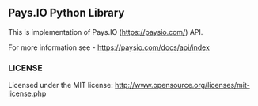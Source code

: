 ## Pays.IO Python Library

This is implementation of Pays.IO (https://paysio.com/) API.

For more information see - https://paysio.com/docs/api/index

### LICENSE

Licensed under the MIT license: http://www.opensource.org/licenses/mit-license.php